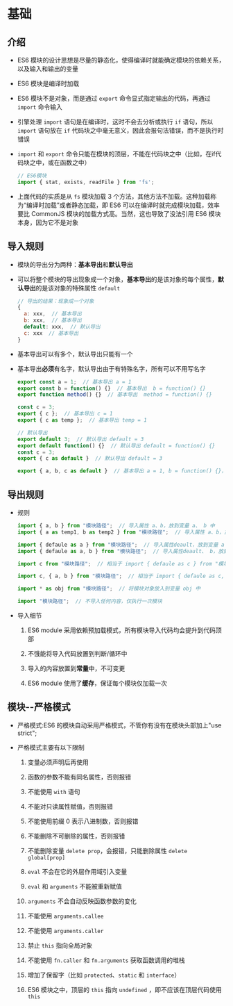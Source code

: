 # 基础

## 介绍

  - ES6 模块的设计思想是尽量的静态化，使得编译时就能确定模块的依赖关系，以及输入和输出的变量

  - ES6 模块是编译时加载

  - ES6 模块不是对象，而是通过 `export` 命令显式指定输出的代码，再通过 `import` 命令输入

  - 引擎处理 `import` 语句是在编译时，这时不会去分析或执行 `if` 语句，所以`import` 语句放在 `if` 代码块之中毫无意义，因此会报句法错误，而不是执行时错误

  - `import` 和 `export` 命令只能在模块的顶层，不能在代码块之中（比如，在if代码块之中，或在函数之中）

    ```javascript
    // ES6模块
    import { stat, exists, readFile } from 'fs';
    ```

  - 上面代码的实质是从 `fs` 模块加载 3 个方法，其他方法不加载。这种加载称为“编译时加载”或者静态加载，即 ES6 可以在编译时就完成模块加载，效率要比 CommonJS 模块的加载方式高。当然，这也导致了没法引用 ES6 模块本身，因为它不是对象

## 导入规则

  - 模块的导出分为两种：**基本导出**和**默认导出**

  - 可以将整个模块的导出现象成一个对象，**基本导出**的是该对象的每个属性，**默认导出**的是该对象的特殊属性 `default`

    ```javascript
    // 导出的结果：现象成一个对象
    {
      a: xxx,  // 基本导出
      b: xxx,  // 基本导出
      default: xxx,  // 默认导出
      c: xxx  // 基本导出
    }
    ```

  - 基本导出可以有多个，默认导出只能有一个

  - 基本导出**必须**有名字，默认导出由于有特殊名字，所有可以不用写名字

    ```javascript
    export const a = 1;  // 基本导出 a = 1
    export const b = function() {}  // 基本导出  b = function() {}
    export function method() {}  // 基本导出  method = function() {}

    const c = 3;
    export { c };  // 基本导出 c = 1
    export { c as temp };  // 基本导出 temp = 1

    // 默认导出
    export default 3;  // 默认导出 default = 3
    export default function() {}  // 默认导出 default = function() {}
    const c = 3;
    export { c as default }  // 默认导出 default = 3

    export { a, b, c as default }  // 基本导出 a = 1, b = function() {}， 默认导出 default = 3
    ```

## 导出规则

  - 规则

    ```javascript
    import { a, b } from "模块路径";  // 导入属性 a、b，放到变量 a、 b 中
    import { a as temp1, b as temp2 } from "模块路径";  // 导入属性 a、b，放到变量 temp1、 temp2 中

    import { defaule as a } from "模块路径";  // 导入属性deault，放到变量 a 中
    import { defaule as a, b } from "模块路径";  // 导入属性deault、 b，放到变量 a 、b 中

    import c from "模块路径";  // 相当于 import { defaule as c } from "模块路径";

    import c, { a, b } from "模块路径";  // 相当于 import { defaule as c, a, b } from "模块路径";

    import * as obj from "模块路径";  // 将模块对象放入到变量 obj 中

    import "模块路径";  // 不导入任何内容，仅执行一次模块
    ```

  - 导入细节

    1.  ES6 module 采用依赖预加载模式，所有模块导入代码均会提升到代码顶部

    2.  不饿能将导入代码放置到判断/循环中

    3.  导入的内容放置到**常量**中，不可变更

    4.  ES6 module 使用了**缓存**，保证每个模块仅加载一次

## 模块--严格模式

  - 严格模式:ES6 的模块自动采用严格模式，不管你有没有在模块头部加上"use strict";

  - 严格模式主要有以下限制

    1.  变量必须声明后再使用

    2.  函数的参数不能有同名属性，否则报错

    3.  不能使用 `with` 语句

    4.  不能对只读属性赋值，否则报错

    5.  不能使用前缀 0 表示八进制数，否则报错

    6.  不能删除不可删除的属性，否则报错

    7.  不能删除变量 `delete prop`，会报错，只能删除属性 `delete global[prop]`

    8.  `eval` 不会在它的外层作用域引入变量

    9.  `eval` 和 `arguments` 不能被重新赋值

    10. `arguments` 不会自动反映函数参数的变化

    11. 不能使用 `arguments.callee`

    12. 不能使用 `arguments.caller`

    13. 禁止 `this` 指向全局对象

    14. 不能使用 `fn.caller` 和 `fn.arguments` 获取函数调用的堆栈

    15. 增加了保留字（比如 `protected`、`static` 和 `interface`）

    16. ES6 模块之中，顶层的 `this` 指向 `undefined` ，即不应该在顶层代码使用 `this`
